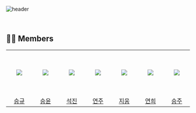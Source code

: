 ![header](https://capsule-render.vercel.app/api?type=soft&color=auto&height=300&section=header&text=CS-Itzy&desc=Computer%20Science%20Study%20Group!&fontSize=90&descAlignY=70&&animation=twinkling)

<br />

## 👨‍💻 Members

<table>
  <tr height="125px">
    <td align="center" width="120px">
      <a href="https://github.com/ed-kyu"><img src="https://avatars.githubusercontent.com/u/76573337?v=4"/></a>
    </td>
    <td align="center" width="120px">
      <a href="https://github.com/YoonBaek/"><img src="https://avatars.githubusercontent.com/u/69225659?v=4"/></a>
    </td>
    <td align="center" width="120px">
      <a href="https://github.com/seokzin/"><img src="https://avatars.githubusercontent.com/u/43740455?v=4"/></a>
    </td>
    <td align="center" width="120px">
      <a href="https://github.com/Julia-we-s2"><img src="https://avatars.githubusercontent.com/u/77710182?v=4"/></a>
    </td>
    <td align="center" width="120px">
      <a href="https://github.com/j2woong1"><img src="https://avatars.githubusercontent.com/u/25497798?v=4"/></a>
    </td>
    <td align="center" width="120px">
      <a href="https://github.com/devpla/"><img src="https://avatars.githubusercontent.com/u/87457066?v=4"/></a>
    </td>
    <td align="center" width="120px">
      <a href="https://github.com/chaselover/"><img src="https://avatars.githubusercontent.com/u/79824434?v=4"/></a>
    </td>
  </tr>
  <tr height="">
    <td align="center" width="120px">
      <a href="https://github.com/ed-kyu">승규</a>
    </td>
    <td align="center" width="120px">
      <a href="https://github.com/YoonBaek/">승윤</a>
    </td>
    <td align="center" width="120px">
      <a href="https://github.com/seokzin/">석진</a>
    </td>
    <td align="center" width="120px">
      <a href="https://github.com/Julia-we-s2">연주</a>
    </td>
    <td align="center" width="120px">
      <a href="https://github.com/j2woong1">지웅</a>
    </td>
    <td align="center" width="120px">
      <a href="https://github.com/devpla/">연희</a>
    </td>
    <td align="center" width="120px">
      <a href="https://github.com/chaselover/">승주</a>
    </td>
  </tr>
</table>
